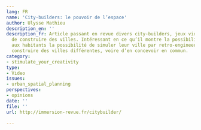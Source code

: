```yaml
---
lang: FR
name: 'City-builders: le pouvoir de l’espace'
author: Ulysse Mathieu
description_en: ''
description_fr: Article passant en revue divers city-builders, jeux video permettant
  de construire des villes. Intéressant en ce qu’il montre la possibilité de donner
  aux habitants la possibilité de simuler leur ville par retro-engineering, ou de
  construire des villes différentes, voire d’en concevoir en commun.
category:
- stimulate_your_creativity
type:
- Video
issues:
- urban_spatial_planning
perspectives:
- opinions
date: ''
file: ''
url: http://immersion-revue.fr/citybuilder/

---
```

